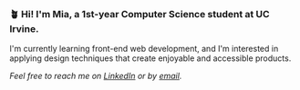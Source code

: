 ### 🪴 Hi! I'm Mia, a 1st-year Computer Science student at UC Irvine. 

I'm currently learning front-end web development, and I'm interested in applying design techniques that create enjoyable and accessible products.

*Feel free to reach me on [LinkedIn](https://www.linkedin.com/in/mia-schroeder-459bb521b/) or by [email](mailto:miaanschroeder@gmail.com).*



<!--
**miaschroeder/miaschroeder** is a ✨ _special_ ✨ repository because its `README.md` (this file) appears on your GitHub profile.

Here are some ideas to get you started:

- 🔭 I’m currently working on ...
- 🌱 I’m currently learning ...
- 👯 I’m looking to collaborate on ...
- 🤔 I’m looking for help with ...
- 💬 Ask me about ...
- 📫 How to reach me: ...
- 😄 Pronouns: ...
- ⚡ Fun fact: ...
-->
